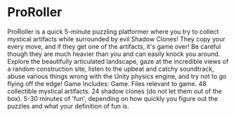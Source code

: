 # ProRoller
ProRoller is a quick 5-minute puzzling platformer where you try to collect mystical artifacts while surrounded by evil Shadow Clones! They copy your every move, and if they get one of the artifacts, it's game over! Be careful though they are much heavier than you and can easily knock you around. Explore the beautifully articulated landscape, gaze at the incredible views of a random construction site, listen to the upbeat and catchy soundtrack, abuse various things wrong with the Unity physics engine, and try not to go flying off the edge! Game Includes: Game. Files relevant to game. 48 collectible mystical artifacts. 24 shadow clones (do not let them out of the box). 5-30 minutes of 'fun', depending on how quickly you figure out the puzzles and what your definition of fun is.
